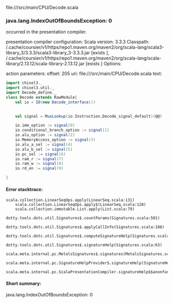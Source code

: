 file://<WORKSPACE>/src/main/CPU/Decode.scala
### java.lang.IndexOutOfBoundsException: 0

occurred in the presentation compiler.

presentation compiler configuration:
Scala version: 3.3.3
Classpath:
<HOME>/.cache/coursier/v1/https/repo1.maven.org/maven2/org/scala-lang/scala3-library_3/3.3.3/scala3-library_3-3.3.3.jar [exists ], <HOME>/.cache/coursier/v1/https/repo1.maven.org/maven2/org/scala-lang/scala-library/2.13.12/scala-library-2.13.12.jar [exists ]
Options:



action parameters:
offset: 205
uri: file://<WORKSPACE>/src/main/CPU/Decode.scala
text:
```scala
import chisel3._
import chisel3.util._
import Decode_define._
class Decode extends RawModule{
    val io = IO(new Decode_interface())
    

    val signal = MuxLookup(io.Instruction,Decode_signal_default)(@@)

    io.imm_option := signal(0)
    io.conditional_branch_option := signal(1)
    io.alu_option := signal(2)
    io.MemoryAccess_option := signal(3)
    io.alu_a_sel := signal(4)
    io.alu_b_sel := signal(5)
    io.pc_sel := signal(6)
    io.ram_r := signal(7)
    io.ram_w := signal(8)
    io.rd_en := signal(9)

}
```



#### Error stacktrace:

```
scala.collection.LinearSeqOps.apply(LinearSeq.scala:131)
	scala.collection.LinearSeqOps.apply$(LinearSeq.scala:128)
	scala.collection.immutable.List.apply(List.scala:79)
	dotty.tools.dotc.util.Signatures$.countParams(Signatures.scala:501)
	dotty.tools.dotc.util.Signatures$.applyCallInfo(Signatures.scala:186)
	dotty.tools.dotc.util.Signatures$.computeSignatureHelp(Signatures.scala:94)
	dotty.tools.dotc.util.Signatures$.signatureHelp(Signatures.scala:63)
	scala.meta.internal.pc.MetalsSignatures$.signatures(MetalsSignatures.scala:17)
	scala.meta.internal.pc.SignatureHelpProvider$.signatureHelp(SignatureHelpProvider.scala:51)
	scala.meta.internal.pc.ScalaPresentationCompiler.signatureHelp$$anonfun$1(ScalaPresentationCompiler.scala:426)
```
#### Short summary: 

java.lang.IndexOutOfBoundsException: 0